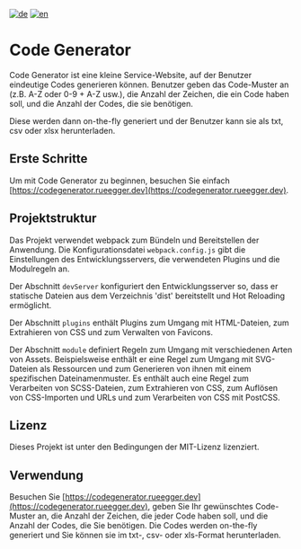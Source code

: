 [![de](https://img.shields.io/badge/lang-de-green.svg)](https://github.com/srueegger/codegenerator.rueegger.dev/blob/main/README.de.md)
[![en](https://img.shields.io/badge/lang-en-green.svg)](https://github.com/srueegger/codegenerator.rueegger.dev/blob/main/README.md)

# Code Generator

Code Generator ist eine kleine Service-Website, auf der Benutzer eindeutige Codes generieren können. Benutzer geben das Code-Muster an (z.B. A-Z oder 0-9 + A-Z usw.), die Anzahl der Zeichen, die ein Code haben soll, und die Anzahl der Codes, die sie benötigen.

Diese werden dann on-the-fly generiert und der Benutzer kann sie als txt, csv oder xlsx herunterladen.

## Erste Schritte

Um mit Code Generator zu beginnen, besuchen Sie einfach [https://codegenerator.rueegger.dev](https://codegenerator.rueegger.dev).

## Projektstruktur

Das Projekt verwendet webpack zum Bündeln und Bereitstellen der Anwendung. Die Konfigurationsdatei `webpack.config.js` gibt die Einstellungen des Entwicklungsservers, die verwendeten Plugins und die Modulregeln an.

Der Abschnitt `devServer` konfiguriert den Entwicklungsserver so, dass er statische Dateien aus dem Verzeichnis 'dist' bereitstellt und Hot Reloading ermöglicht.

Der Abschnitt `plugins` enthält Plugins zum Umgang mit HTML-Dateien, zum Extrahieren von CSS und zum Verwalten von Favicons.

Der Abschnitt `module` definiert Regeln zum Umgang mit verschiedenen Arten von Assets. Beispielsweise enthält er eine Regel zum Umgang mit SVG-Dateien als Ressourcen und zum Generieren von ihnen mit einem spezifischen Dateinamenmuster. Es enthält auch eine Regel zum Verarbeiten von SCSS-Dateien, zum Extrahieren von CSS, zum Auflösen von CSS-Importen und URLs und zum Verarbeiten von CSS mit PostCSS.

## Lizenz

Dieses Projekt ist unter den Bedingungen der MIT-Lizenz lizenziert.

## Verwendung

Besuchen Sie [https://codegenerator.rueegger.dev](https://codegenerator.rueegger.dev), geben Sie Ihr gewünschtes Code-Muster an, die Anzahl der Zeichen, die jeder Code haben soll, und die Anzahl der Codes, die Sie benötigen. Die Codes werden on-the-fly generiert und Sie können sie im txt-, csv- oder xls-Format herunterladen.